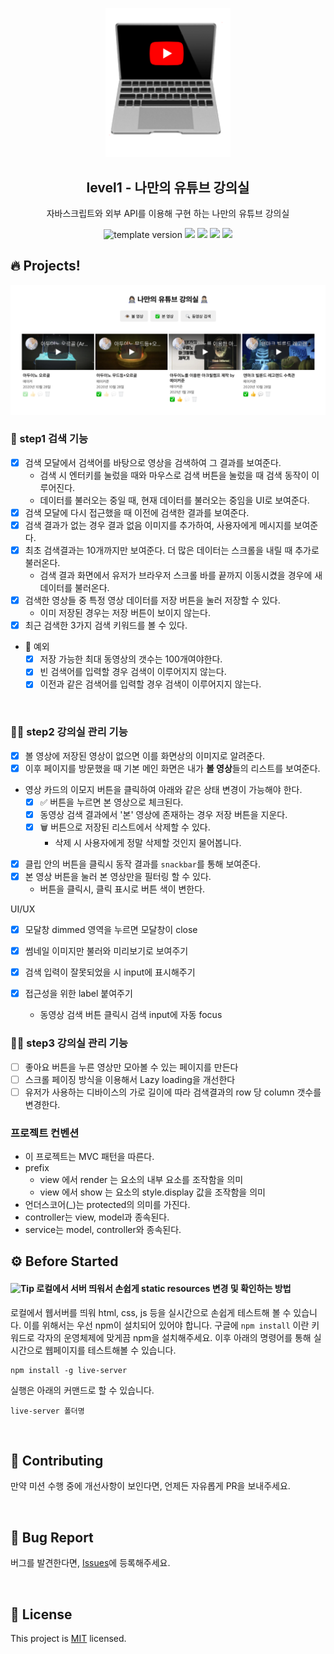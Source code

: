 <p align="middle" >
  <img width="200px;" src="./src/images/readme/laptop_with_youtube_logo.png"/>
</p>
<h2 align="middle">level1 - 나만의 유튜브 강의실</h2>
<p align="middle">자바스크립트와 외부 API를 이용해 구현 하는 나만의 유튜브 강의실</p>
<p align="middle">
  <img src="https://img.shields.io/badge/version-1.0.0-blue?style=flat-square" alt="template version"/>
  <img src="https://img.shields.io/badge/language-html-red.svg?style=flat-square"/>
  <img src="https://img.shields.io/badge/language-css-blue.svg?style=flat-square"/>
  <img src="https://img.shields.io/badge/language-js-yellow.svg?style=flat-square"/>
  <a href="https://github.com/daybrush/moveable/blob/master/LICENSE" target="_blank">
    <img src="https://img.shields.io/github/license/daybrush/moveable.svg?style=flat-square&label=license&color=08CE5D"/>
  </a>
</p>

## 🔥 Projects!

<p align="middle">
  <img src="./src/images/readme/youtube_classroom_preview.png">
</p>

### 🎯 step1 검색 기능

- [x] 검색 모달에서 검색어를 바탕으로 영상을 검색하여 그 결과를 보여준다.
  - 검색 시 엔터키를 눌렀을 때와 마우스로 검색 버튼을 눌렀을 때 검색 동작이 이루어진다.
  - 데이터를 불러오는 중일 때, 현재 데이터를 불러오는 중임을 UI로 보여준다.
- [x] 검색 모달에 다시 접근했을 때 이전에 검색한 결과를 보여준다.
- [x] 검색 결과가 없는 경우 결과 없음 이미지를 추가하여, 사용자에게 메시지를 보여준다.
- [x] 최초 검색결과는 10개까지만 보여준다. 더 많은 데이터는 스크롤을 내릴 때 추가로 불러온다.
  - 검색 결과 화면에서 유저가 브라우저 스크롤 바를 끝까지 이동시켰을 경우에 새 데이터를 불러온다.
- [x] 검색한 영상들 중 특정 영상 데이터를 저장 버튼을 눌러 저장할 수 있다.
  - 이미 저장된 경우는 저장 버튼이 보이지 않는다.
- [x] 최근 검색한 3가지 검색 키워드를 볼 수 있다.

- 🔧 예외
  - [x] 저장 가능한 최대 동영상의 갯수는 100개여야한다.
  - [x] 빈 검색어를 입력할 경우 검색이 이루어지지 않는다.
  - [x] 이전과 같은 검색어를 입력할 경우 검색이 이루어지지 않는다.

<br>

### 🎯🎯 step2 강의실 관리 기능

- [x] 볼 영상에 저장된 영상이 없으면 이를 화면상의 이미지로 알려준다.
- [x] 이후 페이지를 방문했을 때 기본 메인 화면은 내가 **볼 영상**들의 리스트를 보여준다.
- 영상 카드의 이모지 버튼을 클릭하여 아래와 같은 상태 변경이 가능해야 한다.
  - [x] ✅ 버튼을 누르면 본 영상으로 체크된다.
  - [x] 동영상 검색 결과에서 '본' 영상에 존재하는 경우 저장 버튼을 지운다.
  - [x] 🗑️ 버튼으로 저장된 리스트에서 삭제할 수 있다.
    - 삭제 시 사용자에게 정말 삭제할 것인지 물어봅니다.
- [x] 클립 안의 버튼을 클릭시 동작 결과를 `snackbar`를 통해 보여준다.
- [x] 본 영상 버튼을 눌러 본 영상만을 필터링 할 수 있다.
  - 버튼을 클릭시, 클릭 표시로 버튼 색이 변한다.

UI/UX

- [x] 모달창 dimmed 영역을 누르면 모달창이 close
- [x] 썸네일 이미지만 불러와 미리보기로 보여주기
- [x] 검색 입력이 잘못되었을 시 input에 표시해주기
- [x] 접근성을 위한 label 붙여주기

  - 동영상 검색 버튼 클릭시 검색 input에 자동 focus

### 🎯🎯 step3 강의실 관리 기능

- [ ] 좋아요 버튼을 누른 영상만 모아볼 수 있는 페이지를 만든다
- [ ] 스크롤 페이징 방식을 이용해서 Lazy loading을 개선한다
- [ ] 유저가 사용하는 디바이스의 가로 길이에 따라 검색결과의 row 당 column 갯수를 변경한다.

### 프로젝트 컨벤션

- 이 프로젝트는 MVC 패턴을 따른다.
- prefix
  - view 에서 render 는 요소의 내부 요소를 조작함을 의미
  - view 에서 show 는 요소의 style.display 값을 조작함을 의미
- 언더스코어(\_)는 protected의 의미를 가진다.
- controller는 view, model과 종속된다.
- service는 model, controller와 종속된다.

## ⚙️ Before Started

#### <img alt="Tip" src="https://img.shields.io/static/v1.svg?label=&message=Tip&style=flat-square&color=673ab8"> 로컬에서 서버 띄워서 손쉽게 static resources 변경 및 확인하는 방법

로컬에서 웹서버를 띄워 html, css, js 등을 실시간으로 손쉽게 테스트해 볼 수 있습니다. 이를 위해서는 우선 npm이 설치되어 있어야 합니다. 구글에 `npm install` 이란 키워드로 각자의 운영체제에 맞게끔 npm을 설치해주세요. 이후 아래의 명령어를 통해 실시간으로 웹페이지를 테스트해볼 수 있습니다.

```
npm install -g live-server
```

실행은 아래의 커맨드로 할 수 있습니다.

```
live-server 폴더명
```

<br>

## 👏 Contributing

만약 미션 수행 중에 개선사항이 보인다면, 언제든 자유롭게 PR을 보내주세요.

<br>

## 🐞 Bug Report

버그를 발견한다면, [Issues](https://github.com/woowacourse/javascript-youtube-classroom/issues)에 등록해주세요.

<br>

## 📝 License

This project is [MIT](https://github.com/woowacourse/javascript-youtube-classroom/blob/main/LICENSE) licensed.
